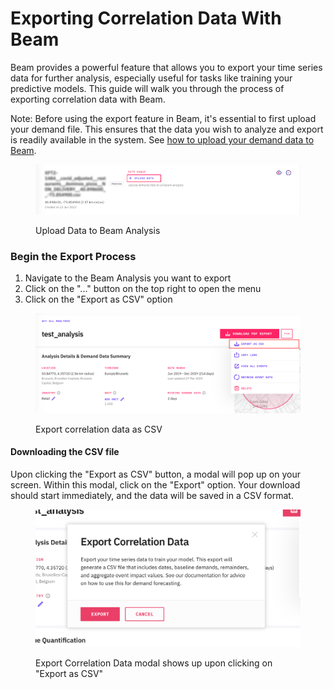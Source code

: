 # Exporting Correlation Data With Beam

Beam provides a powerful feature that allows you to export your time series data for further analysis, especially useful for tasks like training your predictive models. This guide will walk you through the process of exporting correlation data with Beam.

Note: Before using the export feature in Beam, it's essential to first upload your demand file. This ensures that the data you wish to analyze and export is readily available in the system. See [how to upload your demand data to Beam](uploading-your-demand-data-to-beam.md).

<figure><img src="../.gitbook/assets/image (60).png" alt=""><figcaption><p>Upload Data to Beam Analysis</p></figcaption></figure>

### **Begin the Export Process** <a href="#object-object" id="object-object"></a>

1. Navigate to the Beam Analysis you want to export
2. Click on the "..." button on the top right to open the menu
3. Click on the "Export as CSV" option

<figure><img src="../.gitbook/assets/image (61).png" alt=""><figcaption><p>Export correlation data as CSV</p></figcaption></figure>

#### Downloading the CSV file <a href="#downloading-the-csv-file" id="downloading-the-csv-file"></a>

Upon clicking the "Export as CSV" button, a modal will pop up on your screen. Within this modal, click on the "Export" option. Your download should start immediately, and the data will be saved in a CSV format.

<figure><img src="../.gitbook/assets/image (62).png" alt=""><figcaption><p>Export Correlation Data modal shows up upon clicking on "Export as CSV"</p></figcaption></figure>
